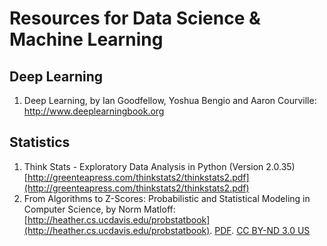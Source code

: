 # Resources for Data Science & Machine Learning

## Deep Learning

1. Deep Learning, by Ian Goodfellow, Yoshua Bengio and Aaron Courville: http://www.deeplearningbook.org

## Statistics

1. Think Stats - Exploratory Data Analysis in Python (Version 2.0.35) [http://greenteapress.com/thinkstats2/thinkstats2.pdf](http://greenteapress.com/thinkstats2/thinkstats2.pdf)
2. From Algorithms to Z-Scores: Probabilistic and Statistical Modeling in Computer Science, by Norm Matloff: [http://heather.cs.ucdavis.edu/probstatbook](http://heather.cs.ucdavis.edu/probstatbook). [PDF](http://heather.cs.ucdavis.edu/~matloff/132/PLN/probstatbook/ProbStatBook.pdf). [CC BY-ND 3.0 US](http://creativecommons.org/licenses/by-nd/3.0/us/)
